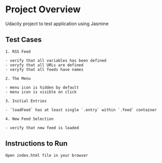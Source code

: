 # Project Overview

Udacity project to test application using Jasmine


## Test Cases
    1. RSS Feed

    - verify that all variables has been defined
    - veryfy that all URLs are defined 
    - veryfy that all feeds have names

    2. The Menu

    - menu icon is hidden by default
    - menu icon is visible on click

    3. Initial Entries

    - `loadFeed` has at least single `.entry` within `.feed` container

    4. New Feed Selection

    - verify that new feed is loaded

## Instructions to Run

    Open index.html file in your browser
